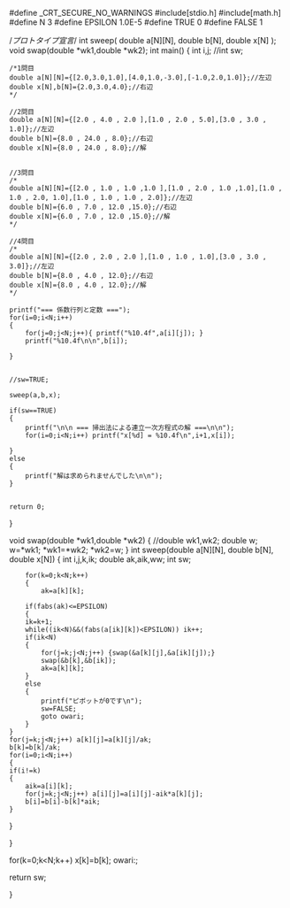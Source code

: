 #define _CRT_SECURE_NO_WARNINGS
#include[stdio.h]
#include[math.h]
#define N 3
#define EPSILON 1.0E-5
#define TRUE 0
#define FALSE 1

/*プロトタイプ宣言*/
int sweep( double a[N][N], double b[N], double x[N] );
void swap(double *wk1,double *wk2);
int main()
{
	int i,j;
	//int sw;
	
	/*1問目
	double a[N][N]={[2.0,3.0,1.0],[4.0,1.0,-3.0],[-1.0,2.0,1.0]};//左辺
	double x[N],b[N]={2.0,3.0,4.0};//右辺
	*/

	//2問目
	double a[N][N]={[2.0 , 4.0 , 2.0 ],[1.0 , 2.0 , 5.0],[3.0 , 3.0 , 1.0]};//左辺
	double b[N]={8.0 , 24.0 , 8.0};//右辺
	double x[N]={8.0 , 24.0 , 8.0};//解
	

	//3問目
	/*
	double a[N][N]={[2.0 , 1.0 , 1.0 ,1.0 ],[1.0 , 2.0 , 1.0 ,1.0],[1.0 , 1.0 , 2.0, 1.0],[1.0 , 1.0 , 1.0 , 2.0]};//左辺
	double b[N]={6.0 , 7.0 , 12.0 ,15.0};//右辺
	double x[N]={6.0 , 7.0 , 12.0 ,15.0};//解
	*/
	
	//4問目
	/*
	double a[N][N]={[2.0 , 2.0 , 2.0 ],[1.0 , 1.0 , 1.0],[3.0 , 3.0 , 3.0]};//左辺
	double b[N]={8.0 , 4.0 , 12.0};//右辺
	double x[N]={8.0 , 4.0 , 12.0};//解
	*/
	
	printf("=== 係数行列と定数 ===");
	for(i=0;i<N;i++)
	{
		for(j=0;j<N;j++){ printf("%10.4f",a[i][j]);	}
		printf("%10.4f\n\n",b[i]);
	
	}


	//sw=TRUE;

	sweep(a,b,x);

	if(sw==TRUE)
	{
		printf("\n\n === 掃出法による連立一次方程式の解 ===\n\n");
		for(i=0;i<N;i++) printf("x[%d] = %10.4f\n",i+1,x[i]);
	
	}
	else
	{
		printf("解は求められませんでした\n\n");
	}


	return 0;

}

void swap(double *wk1,double *wk2)
{
	//double wk1,wk2;
	double w;
	w=*wk1; *wk1=*wk2; *wk2=w;
}
int sweep(double a[N][N], double b[N], double x[N])
	{
		int i,j,k,ik;
		double ak,aik,ww;
		int sw;
		
		for(k=0;k<N;k++)
		{
			ak=a[k][k];

		if(fabs(ak)<=EPSILON)
		{
		ik=k+1;
		while((ik<N)&&(fabs(a[ik][k])<EPSILON)) ik++;
		if(ik<N)
		{
			for(j=k;j<N;j++) {swap(&a[k][j],&a[ik][j]);}
			swap(&b[k],&b[ik]);
			ak=a[k][k];
		}
		else
		{
			printf("ピボットが0です\n");
			sw=FALSE;
			goto owari;
		}
	}
	for(j=k;j<N;j++) a[k][j]=a[k][j]/ak;
	b[k]=b[k]/ak;
	for(i=0;i<N;i++)
	{
	if(i!=k)
	{
		aik=a[i][k];
		for(j=k;j<N;j++) a[i][j]=a[i][j]-aik*a[k][j];
		b[i]=b[i]-b[k]*aik;
	}
}
		
}

for(k=0;k<N;k++) 
	x[k]=b[k];
owari:;

return sw;

}
